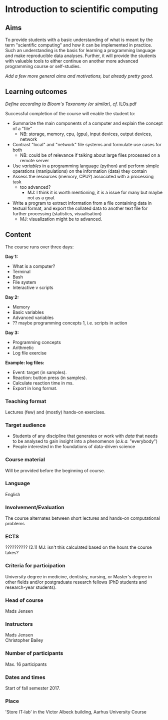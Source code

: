 # Introduction to scientific computing #

## Aims ##
To provide students with a basic understanding of what is meant by the term "scientific computing" and how it can be implemented in practice. Such an understanding is the basis for learning a programming language and make reproducible data analyses. Further, it will provide the students with valueble tools to either continue on another more advanced programming course or self-studies. 


_Add a few more general aims and motivations, but already pretty good._

## Learning outcomes ##

_Define according to Bloom's Taxonomy (or similar)_, _cf._ ILOs.pdf

Successful completion of the course will enable the student to:

* Summarize the main components of a computer and explain the concept of a "file"
    * NB: storage, memory, cpu, (gpu), input devices, output devices, network
* Contrast "local" and "network" file systems and formulate use cases for both
    * NB: could be of relevance if talking about large files processed on a remote server 
* Use _variables_ in a programming language (python) and perform simple operations (manipulations) on the information (data) they contain
* Assess the resources (memory, CPU?) associated with a processing task
    * too advanced?
      * MJ: I think it is worth mentioning, it is a issue for many but maybe not as a goal.
* Write a program to extract information from a file containing data in textual format, and export the collated data to another text file for further processing (statistics, visualisation)
    * MJ: visualization might be to advanced. 

## Content ##
The course runs over three days:

[//]: # (Thought: Maybe it would be good to talk about "pipes" as a metaphor for linking functions.)


**Day 1:**

* What is a computer?
* Terminal
* Bash 
* File system
* Interactive v scripts

**Day 2:**

* Memory
* Basic variables
* Advanced variables
* ?? maybe programming concepts 1, i.e. scripts in action
    
**Day 3:**

* Programming concepts 
* Arithmetic
* Log file exercise


**Example: log files:**

* Event: target (in samples).
* Reaction: button press (in samples).
* Calculate reaction time in ms.
* Export in long format.


### Teaching format ###

Lectures (few) and (mostly) hands-on exercises.

### Target audience ###

* Students of any discipline that generates or work with _data_ that needs to be analysed to gain insight into a phenomenon (_a.k.a._ "everybody")
* People interested in the foundations of data-driven science

### Course material ###

Will be provided before the beginning of course.

### Language ###

English

### Involvement/Evaluation ###

The course alternates between short lectures and hands-on computational problems

### ECTS ###
?????????? (2.1) MJ: isn't this calculated based on the hours the course takes?

### Criteria for participation ###

University degree in medicine, dentistry, nursing, or Master's degree in other fields and/or postgraduate research fellows (PhD students and research-year students).

### Head of course ###
Mads Jensen

### Instructors ###
Mads Jensen\
Christopher Bailey

### Number of participants ###
Max. 16 participants

### Dates and times ### 
Start of fall semester 2017.

### Place ###

'Store IT-lab' in the Victor Albeck building, Aarhus University Course



